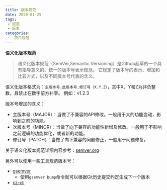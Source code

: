 ```yaml
---
title: 版本规范
date: 2020-01-25
tags:
 - 规范
 - 版本
categories:
 -  项目规范
---
```


**语义化版本规范**
>语义化版本规范（SemVer,Semantic Versioning）是Github起草的一个具有指导意义的、统一的版本号表示规范。
>它规定了版本号的表示、增加和比较方式，以及不同版本号代表的含义。

语义化版本格式为：`主版本号.此版本号.修订号（X.Y.Z）`，其中X、Y和Z为非负整数，且禁止在数字前方补零。
例如：v1.2.3

版本号增加的含义：
- 主版本号（MAJOR）：当做了不兼容的API修改。一般用于大的功能变动，影响到之前的功能。
- 次版本号（MINOR）：当做了向下兼容的功能性新增及修改。一般用于不影响之前逻辑的功能优化，或者新的功能。
- 修订号（PATCH）：当做了向下兼容的问题修正，一般用于问题修复。

关于语义化版本规范详细内容参考：[semver.org](https://semver.org/lang/zh-CN/)

另外可以使用一些工具规范版本号：
- [gsemver](https://github.com/arnaud-deprez/gsemver)
  - 使用`gsemver bump`命令就可以根据Git历史提交约定生成下一个版本
- [cz-cli](https://github.com/commitizen/cz-cli)